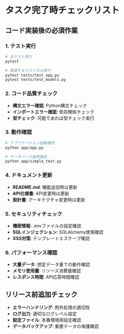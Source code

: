 # タスク完了時チェックリスト

## コード実装後の必須作業

### 1. テスト実行
```bash
# 全テスト実行
pytest

# 関連するテストのみ実行
pytest tests/test_app.py
pytest tests/test_models.py
```

### 2. コード品質チェック
- **構文エラー確認**: Python構文チェック
- **インポートエラー確認**: 依存関係チェック
- **型チェック**: 可能であれば型チェック実行

### 3. 動作確認
```bash
# アプリケーション起動確認
python app/app.py

# データベース接続確認
python app/simple_test.py
```

### 4. ドキュメント更新
- **README.md**: 機能追加時は更新
- **API仕様書**: API変更時は更新
- **設計書**: アーキテクチャ変更時は更新

### 5. セキュリティチェック
- **機密情報**: .envファイルの設定確認
- **SQLインジェクション**: SQLAlchemy使用確認
- **XSS対策**: テンプレートエスケープ確認

### 6. パフォーマンス確認
- **大量データ**: 想定データ量での動作確認
- **メモリ使用量**: リソース消費量確認
- **レスポンス時間**: API応答時間確認

## リリース前追加チェック
- **エラーハンドリング**: 例外処理の適切性
- **ログ出力**: 適切なログレベル設定
- **設定ファイル**: 本番環境用設定確認
- **データバックアップ**: 重要データの保護確認